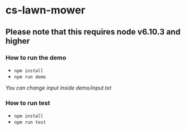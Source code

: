 # cs-lawn-mower

## Please note that this requires node v6.10.3 and higher


### How to run the demo
- `npm install`
- `npm run demo`

*You can change input inside demo/input.txt*


### How to run test
- `npm install`
- `npm run test`
